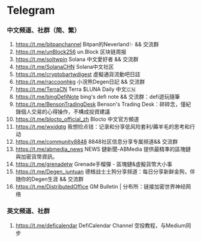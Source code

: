 # Telegram

### 中文频道、社群（简、繁）

1. https://t.me/bitpanchannel Bitpan的Neverland✨ && 交流群
2. https://t.me/unBlock256 un.Block 区块链周报
3. https://t.me/soltwpin Solana 中文愛好者 && 交流群
4. https://t.me/SolanaCHN Solana中文社区
5. https://t.me/cryptobartwdigest 虛擬通貨流動吧日誌
6. https://t.me/raccoonhkg 小浣熊Degen日記 && 交流群
7. https://t.me/TerraCN Terra $LUNA Daily 中文🇨🇳
8. https://t.me/bingDefiNote bing's defi note && 交流群：defi遊玩隨筆
9. https://t.me/BensonTradingDesk Benson's Trading Desk：碎碎念，僅紀錄個人交易的心得操作，不構成投資建議
10. https://t.me/blocto_official_zh Blocto 中文官方頻道
11. https://t.me/wxjdqtg 我想捡点钱：记录和分享低风险套利/薅羊毛的思考和行动
12. https://t.me/community8848 8848社区信息分享专属频道&& 交流群
13. https://t.me/abmedia_news NEWS 鏈新聞-ABMedia 提供最精準的區塊鏈與加密貨幣資訊。
14. https://t.me/grenadetw Grenade手榴彈 - 區塊鏈&虛擬貨幣大小事
15. https://t.me/Degen_juntuan 德根战士土狗分享频道：每日分享新鲜金狗，伴随你的Degen生涯 && 交流群
15. https://t.me/DistributedOffice GM Bulletin | 分布所：链接加密世界神经网络

### 英文频道、社群

1. https://t.me/deficalendar DefiCalendar Channel 空投教程，与Medium同步

